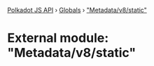 [Polkadot JS API](../README.md) › [Globals](../globals.md) › ["Metadata/v8/static"](_metadata_v8_static_.md)

# External module: "Metadata/v8/static"


